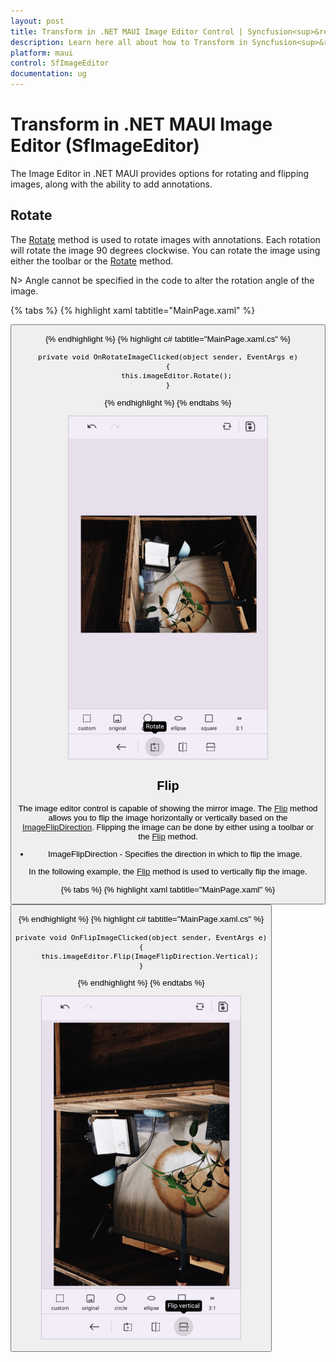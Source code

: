 ```yaml
---
layout: post
title: Transform in .NET MAUI Image Editor Control | Syncfusion<sup>&reg;</sup>
description: Learn here all about how to Transform in Syncfusion<sup>&reg;</sup> .NET MAUI ImageEditor (SfImageEditor) control and more.
platform: maui
control: SfImageEditor
documentation: ug
---
```


# Transform in .NET MAUI Image Editor (SfImageEditor)

The Image Editor in .NET MAUI provides options for rotating and flipping images, along with the ability to add annotations.

## Rotate

The [Rotate](https://help.syncfusion.com/cr/maui/Syncfusion.Maui.ImageEditor.SfImageEditor.html#Syncfusion_Maui_ImageEditor_SfImageEditor_Rotate) method is used to rotate images with annotations. Each rotation will rotate the image 90 degrees clockwise. You can rotate the image using either the toolbar or the [Rotate](https://help.syncfusion.com/cr/maui/Syncfusion.Maui.ImageEditor.SfImageEditor.html#Syncfusion_Maui_ImageEditor_SfImageEditor_Rotate) method.

N> Angle cannot be specified in the code to alter the rotation angle of the image.

{% tabs %}
{% highlight xaml tabtitle="MainPage.xaml" %}

   <Grid RowDefinitions="0.9*, 0.1*">
        <imageEditor:SfImageEditor x:Name="imageEditor"
                                   Source="image.jpeg" />
        <Button Grid.Row="1"
                Text="Rotate"
                Clicked="OnRotateImageClicked" />
    </Grid>  

{% endhighlight %}
{% highlight c# tabtitle="MainPage.xaml.cs" %}

    private void OnRotateImageClicked(object sender, EventArgs e)
    {
        this.imageEditor.Rotate();
    }

{% endhighlight %}
{% endtabs %}

![Image Rotation in .NET Maui ImageEditor](images/transformation/imageeditor-rotate.png)

## Flip

The image editor control is capable of showing the mirror image. The [Flip](https://help.syncfusion.com/cr/maui/Syncfusion.Maui.ImageEditor.SfImageEditor.html#Syncfusion_Maui_ImageEditor_SfImageEditor_Flip_Syncfusion_Maui_ImageEditor_ImageFlipDirection_) method allows you to flip the image horizontally or vertically based on the [ImageFlipDirection](https://help.syncfusion.com/cr/maui/Syncfusion.Maui.ImageEditor.ImageFlipDirection.html). Flipping the image can be done by either using a toolbar or the [Flip](https://help.syncfusion.com/cr/maui/Syncfusion.Maui.ImageEditor.SfImageEditor.html#Syncfusion_Maui_ImageEditor_SfImageEditor_Flip_Syncfusion_Maui_ImageEditor_ImageFlipDirection_) method.

* ImageFlipDirection - Specifies the direction in which to flip the image.

In the following example, the [Flip](https://help.syncfusion.com/cr/maui/Syncfusion.Maui.ImageEditor.SfImageEditor.html#Syncfusion_Maui_ImageEditor_SfImageEditor_Flip_Syncfusion_Maui_ImageEditor_ImageFlipDirection_) method is used to vertically flip the image.

{% tabs %}
{% highlight xaml tabtitle="MainPage.xaml" %}

   <Grid RowDefinitions="0.9*, 0.1*">
        <imageEditor:SfImageEditor x:Name="imageEditor"
                                   Source="image.jpeg" />
        <Button Grid.Row="1"
                Text="Flip"
                Clicked="OnFlipImageClicked" />
    </Grid>  

{% endhighlight %}
{% highlight c# tabtitle="MainPage.xaml.cs" %}

    private void OnFlipImageClicked(object sender, EventArgs e)
    {
        this.imageEditor.Flip(ImageFlipDirection.Vertical);
    }

{% endhighlight %}
{% endtabs %}

![Image Flip in .NET Maui ImageEditor](images/transformation/imageeditor-flip.png)